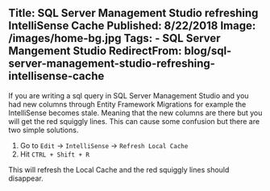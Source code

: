 Title: SQL Server Management Studio refreshing IntelliSense Cache
Published: 8/22/2018
Image: /images/home-bg.jpg
Tags: 
    - SQL Server Mangement Studio
RedirectFrom: blog/sql-server-management-studio-refreshing-intellisense-cache
---

If you are writing a sql query in SQL Server Management Studio and you had new columns through Entity Framework Migrations for example the IntelliSense becomes stale. Meaning that the new columns are there but you will get the red squiggly lines. This can cause some confusion but there are two simple solutions.

1. Go to `Edit` -> `IntelliSense` -> `Refresh Local Cache`
1. Hit `CTRL + Shift + R`

This will refresh the Local Cache and the red squiggly lines should disappear.

